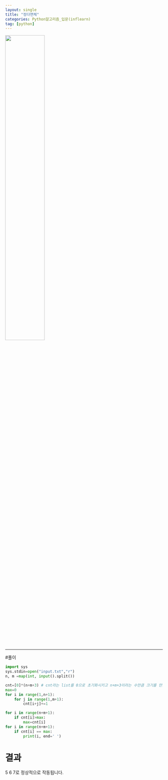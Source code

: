 ```yaml
---
layout: single
title: "정다면체"
categories: Python알고리즘_입문(inflearn)
tag: [python]
---
```


<image src="https://user-images.githubusercontent.com/81250039/213105920-e632d042-3fa8-4a9b-98ba-2dd97d45715c.png" width="50%" height="50%">

<hr>
#풀이 

```python
import sys
sys.stdin=open("input.txt","r")
n, m =map(int, input().split())

cnt=[0]*(n+m+3) # cnt라는 list를 0으로 초기화시키고 n+m+3이라는 수만큼 크기를 만듦
max=0
for i in range(1,n+1):
    for j in range(1,m+1):
        cnt[i+j]+=1

for i in range(n+m+1):
    if cnt[i]>max:
        max=cnt[i]
for i in range(n+m+1):
    if cnt[i] == max:
        print(i, end=' ')

```
# 결과
 5 6 7로 정상적으로 작동됩니다.
